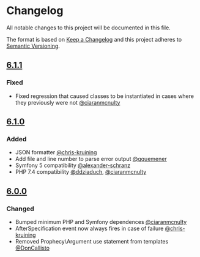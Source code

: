 # Changelog
All notable changes to this project will be documented in this file.

The format is based on [Keep a Changelog](http://keepachangelog.com/en/1.0.0/)
and this project adheres to [Semantic Versioning](http://semver.org/spec/v2.0.0.html).

## [6.1.1]
### Fixed
 - Fixed regression that caused classes to be instantiated in cases where they previously were not [@ciaranmcnulty](https://github.com/ciaranmcnulty)

## [6.1.0]
### Added
 - JSON formatter [@chris-kruining](https://github.com/chris-kruining)
 - Add file and line number to parse error output [@gquemener](https://github.com/gquemener)
 - Symfony 5 compatibility [@alexander-schranz](https://github.com/alexander-schranz)
 - PHP 7.4 compatibility [@ddziaduch](https://github.com/ddziaduch), [@ciaranmcnulty](https://github.com/ciaranmcnulty)

## [6.0.0]
### Changed
 - Bumped minimum PHP and Symfony dependences [@ciaranmcnulty](https://github.com/ciaranmcnulty)
 - AfterSpecification event now always fires in case of failure [@chris-kruining](https://github.com/chris-kruining)
 - Removed Prophecy\Argument use statement from templates [@DonCallisto](https://github.com/DonCallisto)

[6.1.1]: https://github.com/phpspec/phpspec/compare/6.1.0...6.1.1
[6.1.0]: https://github.com/phpspec/phpspec/compare/6.0.0...6.1.0
[6.0.0]: https://github.com/phpspec/phpspec/compare/5.1.2...6.0.0

